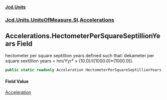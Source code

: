 #### [Jcd.Units](index.md 'index')
### [Jcd.Units.UnitsOfMeasure.SI](Jcd.Units.UnitsOfMeasure.SI.md 'Jcd.Units.UnitsOfMeasure.SI').[Accelerations](Accelerations.md 'Jcd.Units.UnitsOfMeasure.SI.Accelerations')

## Accelerations.HectometerPerSquareSeptillionYears Field

hectometer per square septillion years defined such that: dekameter per square sextillion years = hm/Yyr² ×
(10.0)/((1000.0)*(1000.0)).

```csharp
public static readonly Acceleration HectometerPerSquareSeptillionYears;
```

#### Field Value
[Acceleration](Acceleration.md 'Jcd.Units.UnitTypes.Acceleration')